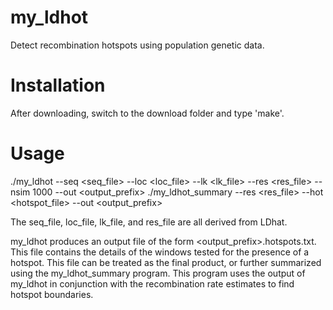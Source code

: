 my_ldhot
========

Detect recombination hotspots using population genetic data.

Installation
============

After downloading, switch to the download folder and type 'make'.

Usage
=====

./my_ldhot --seq <seq_file> --loc <loc_file> --lk <lk_file> --res <res_file> --nsim 1000 --out <output_prefix>
./my_ldhot_summary --res <res_file> --hot <hotspot_file> --out <output_prefix>

The seq_file, loc_file, lk_file, and res_file are all derived from LDhat.

my_ldhot produces an output file of the form <output_prefix>.hotspots.txt. This file contains the details of
the windows tested for the presence of a hotspot. This file can be treated as the final product, or 
further summarized using the my_ldhot_summary program. This program uses the output of my_ldhot in conjunction
with the recombination rate estimates to find hotspot boundaries. 
